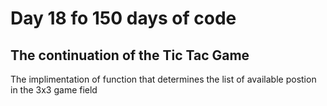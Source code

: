 # Day 18 fo 150 days of code
## The continuation of the Tic Tac Game
The implimentation of function that determines the list of available postion in the 3x3 game field